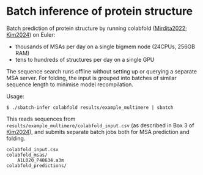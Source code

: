 # Batch inference of protein structure

Batch prediction of protein structure by running colabfold ([Mirdita2022](https://doi.org/10.1038/s41592-022-01488-1); [Kim2024](https://doi.org/10.1038/s41596-024-01060-5)) on Euler:
* thousands of MSAs per day on a single bigmem node (24CPUs, 256GB RAM)
* tens to hundreds of structures per day on a single GPU

The sequence search runs offline without setting up or querying a separate MSA server. For folding, the input is grouped into batches of similar sequence length to minimise model recompilation.

Usage:
```
$ ./sbatch-infer colabfold results/example_multimere | sbatch
```

This reads sequences from `results/example_multimere/colabfold_input.csv` (as described in Box 3 of [Kim2024](https://doi.org/10.1038/s41596-024-01060-5)), and submits separate batch jobs both for MSA prediction and folding.

```
colabfold_input.csv
colabfold_msas/
    A1L020_P48634.a3m
colabfold_predictions/
```
